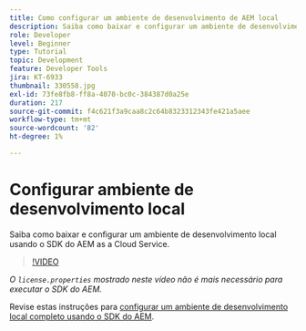 ```yaml
---
title: Como configurar um ambiente de desenvolvimento de AEM local
description: Saiba como baixar e configurar um ambiente de desenvolvimento local usando o SDK do AEM as a Cloud Service.
role: Developer
level: Beginner
type: Tutorial
topic: Development
feature: Developer Tools
jira: KT-6933
thumbnail: 330558.jpg
exl-id: 73fe8fb8-ff8a-4070-bc0c-384387d0a25e
duration: 217
source-git-commit: f4c621f3a9caa8c2c64b8323312343fe421a5aee
workflow-type: tm+mt
source-wordcount: '82'
ht-degree: 1%

---
```


# Configurar ambiente de desenvolvimento local

Saiba como baixar e configurar um ambiente de desenvolvimento local usando o SDK do AEM as a Cloud Service.

>[!VIDEO](https://video.tv.adobe.com/v/345885?quality=12&learn=on&captions=por_br)

_O `license.properties` mostrado neste vídeo não é mais necessário para executar o SDK do AEM._

Revise estas instruções para [configurar um ambiente de desenvolvimento local completo usando o SDK do AEM](https://experienceleague.adobe.com/docs/experience-manager-learn/cloud-service/local-development-environment-set-up/overview.html?lang=pt-BR).
